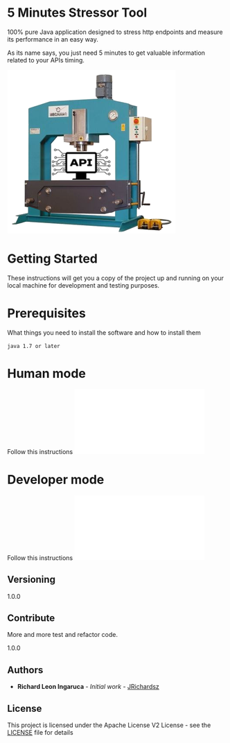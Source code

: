 # 5 Minutes Stressor Tool

100% pure Java application designed to stress http endpoints and  measure its performance in an easy way.

As its name says, you just need 5 minutes to get valuable information related to your APIs timing.

![logo](./src/main/resources/edu/utec/tools/fiveminutestressor/ui/icon.png)

# Getting Started

These instructions will get you a copy of the project up and running on your local machine for development and testing purposes.

# Prerequisites

What things you need to install the software and how to install them

```
java 1.7 or later
```

# Human mode

Follow this instructions ![readme for humans](./README_HUMANS.md)

# Developer mode

Follow this instructions ![readme for developers](./README_DEVELOPERS.md)

## Versioning

1.0.0

## Contribute

More and more test and refactor code.

1.0.0

## Authors

* **Richard Leon Ingaruca** - *Initial work* - [JRichardsz](https://github.com/jrichardsz)


## License

This project is licensed under the Apache License V2 License - see the [LICENSE](LICENSE.md) file for details
